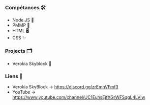 ### Compétances 🛠️

- Node.JS 🦾
- PMMP 🌲
- HTML 🖥️
- CSS ✨

### Projects 🗂️

- Verokia Skyblock 🌋

### Liens 🔗

- Verokia SkyBlock -> https://discord.gg/zrEmnVFmf3
- YouTube -> https://www.youtube.com/channel/UC1EuhsEjfXGrWFSqgL4LVIw
